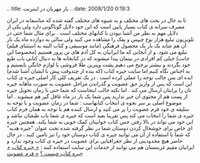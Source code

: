 .. title: یار مهربان در اینترنت .. date: 2008/1/20 0:19:3

تا به حال در بحث های مختلف و به شیوه های مختلف گفته شده که متاسفانه در
ایران مصرف سرانه ی کتاب بسیار پایین است که این خود دلایل گوناگونی دارد
ولی یکی از دلایل مهم به نظر من آشنا نبودن با کتابهای مختلف است . برای
مثال شما حتی در تلویزیون تبلیغ هزار نوع چیپس و پفک را مشاهده می کنید ولی
سالی به دوازده ماه یک بار آن هم شاید یک بار یک محصول فرهنگی (مانند
موسیقی و کتاب البته به استثنای فیلم) تبلیغ می شود. و از آنجایی که ما
ایرانیان به کل آدم های تن پرور هستیم (مخصوصا این جانب) خیلی کم افرادی در
بینمان پیدا میشوند که در کتابخانه ها به دنبال کتابی باب طبع خود بگردند و
بیشتر ترجیح می دهیم پشت ویترین طلا فروشی یا لوازم خانگی بایستیم و به
اجناس نگاه کنیم اما سایت جیره کتاب (که بنده از چندوقت پیش با ایشان آشنا
شدم) ایده ای بس جالب توجه را عملی کرده است . در یک تعریف کلی کار اصلی
جیره ی کتاب این است که پس از واریز حق عضویت و گذراندن مراحل عضویت به
صورت ماهانه جیره تان را برایتان ارسال می کند . اما نکته جالب اینجاست که
شما حتی تا زمان تحویل جیره از پست هم از محتوی آن خبر ندارید پس شما یک
بار در ماه غافل گیر هم میشوید . اما موضوع اصلی بر سر نحوه ی انتخاب
کتابهاست : شما در زمان عضویت و با توجه به سلیقه ی خود فرم عضویت را پر می
کنید و ارسال کننده هم با توجه به همان فرم کتاب جیره ی شما را انتخاب می
کند پس تقریبا بعید است که جیره ی شما باب طبعتان نباشد و این خود می تواند
در بالا رفتن حس کتاب خوانیتان کمک خوبی به شما بکند. همچنین جیره ای خاص
برای خوشحال کردن دوستان شما در نظر گرفته شده تحت عنوان "جیره هدیه" که
شما با استفاده از آن می توانید جیره ی کتاب دوستان خود را نیز تامین کنید
. در حال حاضر هیچ محدودیتی از نظر جغرافیایی برای عضویت در جیره ی کتاب
وجود ندارد و ایرانیان مقیم غربتستان هم می توانند از خدمات این سایت
استفاده کنند : [+ جیره کتاب](http://www.jireyeketab.com/MainF.asp) [+
جیره کتاب چیست ؟](http://www.jireyeketab.com/What/WhatF) [+ فرم
عضویت](http://www.jireyeketab.com/How/HowF/Abstract.asp)


